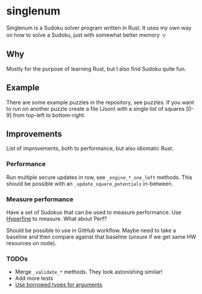 # singlenum

Singlenum is a Sudoku solver program written in Rust. It uses my own way on how
to solve a Sudoku, just with somewhat better memory ッ

## Why

Mostly for the purpose of learning Rust, but I also find Sudoku quite fun.

## Example

There are some example puzzles in the repository, see puzzles. If you want to
run on another puzzle create a file (Json) with a single list of squares [0-9]
from top-left to bottom-right.

## Improvements

List of improvements, both to performance, but also idiomatic Rust.

### Performance

Run multiple secure updates in row, see `_engine_*_one_left` methods. This
should be possible with an `_update_square_potentials` in-between.

### Measure performance

Have a set of Sudokus that can be used to measure performance. Use [Hyperfine](https://github.com/sharkdp/hyperfine)
to measure. What about Perf?

Should be possible to use in GitHub workflow. Maybe need to take a baseline and
then compare against that baseline (unsure if we get same HW resources on node).

### TODOs

- Merge `_validate_*` methods. They look astonishing similar!
- Add more tests
- [Use borrowed types for arguments](https://rust-unofficial.github.io/patterns/idioms/coercion-arguments.html)
